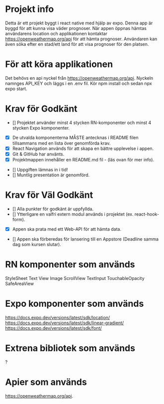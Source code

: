 # Projekt info

Detta är ett projekt byggt i react native med hjälp av expo. Denna app är byggd för att kunna visa väder prognoser.
När appen öppnas hämtas användarens location och applikationen kontaktar https://openweathermap.org/api för att hämta prognoser.
Användaren kan även söka efter en stad/ett land för att visa prognoser för den platsen.

# För att köra applikationen

Det behövs en api nyckel från https://openweathermap.org/api.
Nyckeln namnges API_KEY och läggs i en .env fil.
Kör npm install och sedan npx expo start.

# Krav för Godkänt

- [] Projektet använder minst 4 stycken RN-komponenter och minst 4 stycken Expo komponenter.
- [x] De utvalda komponenterna MÅSTE antecknas i README filen tillsammans med en lista över genomförda krav.
- [x] React Navigation används för att skapa en bättre upplevelse i appen.
- [x] Git & GitHub har använts.
- [x] Projektmappen innehåller en README.md fil - (läs ovan för mer info).
- [] Uppgiften lämnas in i tid!
- [] Muntlig presentation är genomförd.

# Krav för Väl Godkänt

- [] Alla punkter för godkänt är uppfyllda.
- [] Ytterligare en valfri extern modul används i projektet (ex. react-hook-form).
- [x] Appen ska prata med ett Web-API för att hämta data.
- [] Appen ska förberedas för lansering till en Appstore (Deadline samma dag som kursen slutar).

# RN komponenter som används

StyleSheet
Text
View
Image
ScrollView
TextInput
TouchableOpacity
SafeAreaView

# Expo komponenter som används

https://docs.expo.dev/versions/latest/sdk/location/
https://docs.expo.dev/versions/latest/sdk/linear-gradient/
https://docs.expo.dev/versions/latest/sdk/font/

# Extrena bibliotek som används

?

# Apier som används

https://openweathermap.org/api.
